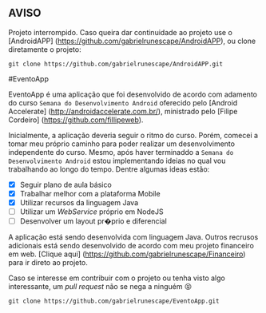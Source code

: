 ## AVISO

Projeto interrompido. Caso queira dar continuidade ao projeto use o [AndroidAPP] (https://github.com/gabrielrunescape/AndroidAPP), ou clone diretamente o projeto:
```
git clone https://github.com/gabrielrunescape/AndroidAPP.git
```

#EventoApp

EventoApp é uma aplicação que foi desenvolvido de acordo com adamento do curso `Semana do Desenvolvimento Android` oferecido pelo [Android Accelerate] (http://androidaccelerate.com.br/), ministrado pelo [Filipe Cordeiro] (https://github.com/fillipeweb).

Inicialmente, a aplicação deveria seguir o ritmo do curso. Porém, comecei a tomar meu próprio caminho para poder realizar um desenvolvimento independente do curso. Mesmo, após haver terminaddo a `Semana do Desenvolvimento Android` estou implementando ideias no qual vou trabalhando ao longo do tempo. Dentre algumas ideas estão:

- [x] Seguir plano de aula básico
- [x] Trabalhar melhor com a plataforma Mobile
- [x] Utilizar recursos da linguagem Java
- [ ] Utilizar um _WebService_ próprio em NodeJS
- [ ] Desenvolver um layout pr�prio e diferencial

A aplicação está sendo desenvolvida com linguagem Java. Outros recrusos adicionais está sendo desenvolvido de acordo com meu projeto financeiro em web. [Clique aqui] (https://github.com/gabrielrunescape/Financeiro) para ir direto ao projeto.

Caso se interesse em contribuir com o projeto ou tenha visto algo interessante, um *pull request* não se nega a ninguém :stuck_out_tongue_closed_eyes:
```
git clone https://github.com/gabrielrunescape/EventoApp.git
```
